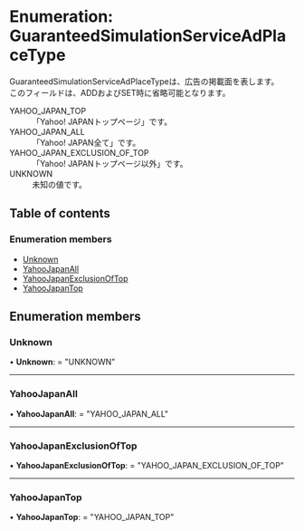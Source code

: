 # Enumeration: GuaranteedSimulationServiceAdPlaceType


<div lang=\"ja\"> GuaranteedSimulationServiceAdPlaceTypeは、広告の掲載面を表します。<br> このフィールドは、ADDおよびSET時に省略可能となります。 </div>  <dl class=term>   <dt class=\"term__item\">YAHOO_JAPAN_TOP</dt>   <dd class=\"term__desc\"><span lang=\"ja\">「Yahoo! JAPANトップページ」です。</span></dd>   <dt class=\"term__item\">YAHOO_JAPAN_ALL</dt>   <dd class=\"term__desc\"><span lang=\"ja\">「Yahoo! JAPAN全て」です。</span></dd>   <dt class=\"term__item\">YAHOO_JAPAN_EXCLUSION_OF_TOP</dt>   <dd class=\"term__desc\"><span lang=\"ja\">「Yahoo! JAPANトップページ以外」です。</span></dd>   <dt class=\"term__item\">UNKNOWN</dt>   <dd class=\"term__desc\"><span lang=\"ja\">未知の値です。</span></dd> </dl>

## Table of contents

### Enumeration members

- [Unknown](guaranteedsimulationserviceadplacetype.md#unknown)
- [YahooJapanAll](guaranteedsimulationserviceadplacetype.md#yahoojapanall)
- [YahooJapanExclusionOfTop](guaranteedsimulationserviceadplacetype.md#yahoojapanexclusionoftop)
- [YahooJapanTop](guaranteedsimulationserviceadplacetype.md#yahoojapantop)

## Enumeration members

### Unknown

• **Unknown**: = "UNKNOWN"

___

### YahooJapanAll

• **YahooJapanAll**: = "YAHOO\_JAPAN\_ALL"

___

### YahooJapanExclusionOfTop

• **YahooJapanExclusionOfTop**: = "YAHOO\_JAPAN\_EXCLUSION\_OF\_TOP"

___

### YahooJapanTop

• **YahooJapanTop**: = "YAHOO\_JAPAN\_TOP"
